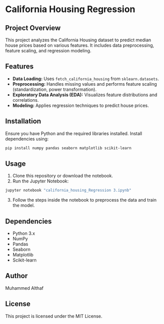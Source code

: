 # California Housing Regression

## Project Overview
This project analyzes the California Housing dataset to predict median house prices based on various features. It includes data preprocessing, feature scaling, and regression modeling.

## Features
- **Data Loading:** Uses `fetch_california_housing` from `sklearn.datasets`.
- **Preprocessing:** Handles missing values and performs feature scaling (standardization, power transformation).
- **Exploratory Data Analysis (EDA):** Visualizes feature distributions and correlations.
- **Modeling:** Applies regression techniques to predict house prices.

## Installation
Ensure you have Python and the required libraries installed. Install dependencies using:

```bash
pip install numpy pandas seaborn matplotlib scikit-learn
```

## Usage
1. Clone this repository or download the notebook.
2. Run the Jupyter Notebook:

```bash
jupyter notebook "california_housing_Regression 3.ipynb"
```

3. Follow the steps inside the notebook to preprocess the data and train the model.

## Dependencies
- Python 3.x
- NumPy
- Pandas
- Seaborn
- Matplotlib
- Scikit-learn

## Author
Muhammed Althaf

## License
This project is licensed under the MIT License.

